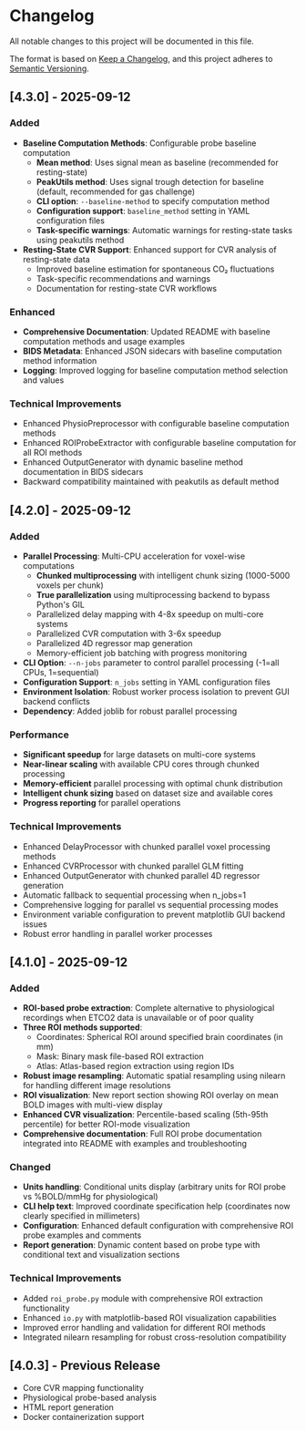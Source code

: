 # Changelog

All notable changes to this project will be documented in this file.

The format is based on [Keep a Changelog](https://keepachangelog.com/en/1.0.0/),
and this project adheres to [Semantic Versioning](https://semver.org/spec/v2.0.0.html).

## [4.3.0] - 2025-09-12

### Added
- **Baseline Computation Methods**: Configurable probe baseline computation
  - **Mean method**: Uses signal mean as baseline (recommended for resting-state)
  - **PeakUtils method**: Uses signal trough detection for baseline (default, recommended for gas challenge)
  - **CLI option**: `--baseline-method` to specify computation method
  - **Configuration support**: `baseline_method` setting in YAML configuration files
  - **Task-specific warnings**: Automatic warnings for resting-state tasks using peakutils method
- **Resting-State CVR Support**: Enhanced support for CVR analysis of resting-state data
  - Improved baseline estimation for spontaneous CO₂ fluctuations
  - Task-specific recommendations and warnings
  - Documentation for resting-state CVR workflows

### Enhanced
- **Comprehensive Documentation**: Updated README with baseline computation methods and usage examples
- **BIDS Metadata**: Enhanced JSON sidecars with baseline computation method information
- **Logging**: Improved logging for baseline computation method selection and values

### Technical Improvements
- Enhanced PhysioPreprocessor with configurable baseline computation methods
- Enhanced ROIProbeExtractor with configurable baseline computation for all ROI methods
- Enhanced OutputGenerator with dynamic baseline method documentation in BIDS sidecars
- Backward compatibility maintained with peakutils as default method

## [4.2.0] - 2025-09-12

### Added
- **Parallel Processing**: Multi-CPU acceleration for voxel-wise computations
  - **Chunked multiprocessing** with intelligent chunk sizing (1000-5000 voxels per chunk)
  - **True parallelization** using multiprocessing backend to bypass Python's GIL
  - Parallelized delay mapping with 4-8x speedup on multi-core systems
  - Parallelized CVR computation with 3-6x speedup
  - Parallelized 4D regressor map generation
  - Memory-efficient job batching with progress monitoring
- **CLI Option**: `--n-jobs` parameter to control parallel processing (-1=all CPUs, 1=sequential)
- **Configuration Support**: `n_jobs` setting in YAML configuration files
- **Environment Isolation**: Robust worker process isolation to prevent GUI backend conflicts
- **Dependency**: Added joblib for robust parallel processing

### Performance
- **Significant speedup** for large datasets on multi-core systems
- **Near-linear scaling** with available CPU cores through chunked processing
- **Memory-efficient** parallel processing with optimal chunk distribution
- **Intelligent chunk sizing** based on dataset size and available cores
- **Progress reporting** for parallel operations

### Technical Improvements
- Enhanced DelayProcessor with chunked parallel voxel processing methods
- Enhanced CVRProcessor with chunked parallel GLM fitting
- Enhanced OutputGenerator with chunked parallel 4D regressor generation
- Automatic fallback to sequential processing when n_jobs=1
- Comprehensive logging for parallel vs sequential processing modes
- Environment variable configuration to prevent matplotlib GUI backend issues
- Robust error handling in parallel worker processes

## [4.1.0] - 2025-09-12

### Added
- **ROI-based probe extraction**: Complete alternative to physiological recordings when ETCO2 data is unavailable or of poor quality
- **Three ROI methods supported**:
  - Coordinates: Spherical ROI around specified brain coordinates (in mm)
  - Mask: Binary mask file-based ROI extraction
  - Atlas: Atlas-based region extraction using region IDs
- **Robust image resampling**: Automatic spatial resampling using nilearn for handling different image resolutions
- **ROI visualization**: New report section showing ROI overlay on mean BOLD images with multi-view display
- **Enhanced CVR visualization**: Percentile-based scaling (5th-95th percentile) for better ROI-mode visualization
- **Comprehensive documentation**: Full ROI probe documentation integrated into README with examples and troubleshooting

### Changed
- **Units handling**: Conditional units display (arbitrary units for ROI probe vs %BOLD/mmHg for physiological)
- **CLI help text**: Improved coordinate specification help (coordinates now clearly specified in millimeters)
- **Configuration**: Enhanced default configuration with comprehensive ROI probe examples and comments
- **Report generation**: Dynamic content based on probe type with conditional text and visualization sections

### Technical Improvements
- Added `roi_probe.py` module with comprehensive ROI extraction functionality
- Enhanced `io.py` with matplotlib-based ROI visualization capabilities
- Improved error handling and validation for different ROI methods
- Integrated nilearn resampling for robust cross-resolution compatibility

## [4.0.3] - Previous Release
- Core CVR mapping functionality
- Physiological probe-based analysis
- HTML report generation
- Docker containerization support
